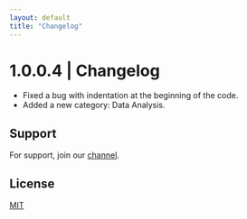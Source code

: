 ```yaml
---
layout: default
title: "Changelog"
---
```


# 1.0.0.4 | Changelog

- Fixed a bug with indentation at the beginning of the code.
- Added a new category: Data Analysis.


## Support

For support, join our [channel](https://discord.gg/vjtPaHrFgb).


## License

[MIT](https://github.com/freeutka-cmd/python/blob/main/LICENSE.txt)
